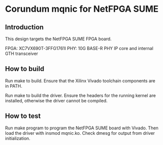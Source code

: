 # Corundum mqnic for NetFPGA SUME

## Introduction

This design targets the NetFPGA SUME FPGA board.

FPGA: XC7VX690T-3FFG1761I
PHY: 10G BASE-R PHY IP core and internal GTH transceiver

## How to build

Run make to build.  Ensure that the Xilinx Vivado toolchain components are
in PATH.

Run make to build the driver.  Ensure the headers for the running kernel are
installed, otherwise the driver cannot be compiled.

## How to test

Run make program to program the NetFPGA SUME board with Vivado.  Then load the
driver with insmod mqnic.ko.  Check dmesg for output from driver
initialization.


